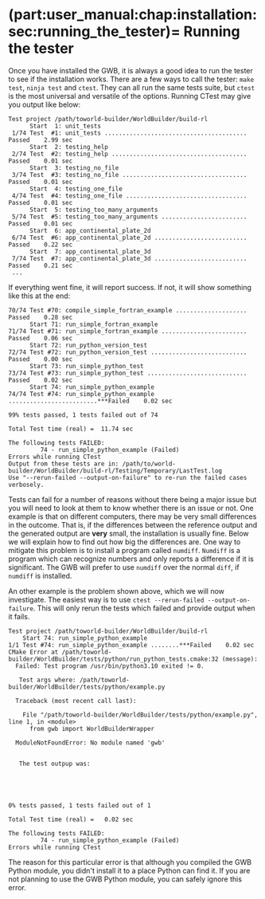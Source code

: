 (part:user_manual:chap:installation:sec:running_the_tester)=
Running the tester
==================

Once you have installed the GWB, it is always a good idea to run the tester to see if the installation works. There are a few ways to call the tester: `make test`, `ninja test` and `ctest`. They can all run the same tests suite, but `ctest` is the most universal and versatile of the options. Running CTest may give you output like below:

```
Test project /path/toworld-builder/WorldBuilder/build-rl
      Start  1: unit_tests
 1/74 Test  #1: unit_tests ........................................   Passed    2.99 sec
      Start  2: testing_help
 2/74 Test  #2: testing_help ......................................   Passed    0.01 sec
      Start  3: testing_no_file
 3/74 Test  #3: testing_no_file ...................................   Passed    0.01 sec
      Start  4: testing_one_file
 4/74 Test  #4: testing_one_file ..................................   Passed    0.01 sec
      Start  5: testing_too_many_arguments
 5/74 Test  #5: testing_too_many_arguments ........................   Passed    0.01 sec
      Start  6: app_continental_plate_2d
 6/74 Test  #6: app_continental_plate_2d ..........................   Passed    0.22 sec
      Start  7: app_continental_plate_3d
 7/74 Test  #7: app_continental_plate_3d ..........................   Passed    0.21 sec
 ...
 ```

 If everything went fine, it will report success. If not, it will show something like this at the end:

```
70/74 Test #70: compile_simple_fortran_example ....................   Passed    0.28 sec
      Start 71: run_simple_fortran_example
71/74 Test #71: run_simple_fortran_example ........................   Passed    0.06 sec
      Start 72: run_python_version_test
72/74 Test #72: run_python_version_test ...........................   Passed    0.00 sec
      Start 73: run_simple_python_test
73/74 Test #73: run_simple_python_test ............................   Passed    0.02 sec
      Start 74: run_simple_python_example
74/74 Test #74: run_simple_python_example .........................***Failed    0.02 sec

99% tests passed, 1 tests failed out of 74

Total Test time (real) =  11.74 sec

The following tests FAILED:
         74 - run_simple_python_example (Failed)
Errors while running CTest
Output from these tests are in: /path/to/world-builder/WorldBuilder/build-rl/Testing/Temporary/LastTest.log
Use "--rerun-failed --output-on-failure" to re-run the failed cases verbosely.
```

Tests can fail for a number of reasons without there being a major issue but you will need to look at them to know whether there is an issue or not. One example is that on different computers, there may be very small differences in the outcome. That is, if the differences between the reference output and the generated output are **very** small, the installation is usually fine. Below we will explain how to find out how big the differences are. One way to mitigate this problem is to install a program called `numdiff`. `Numdiff` is a program which can recognize numbers and only reports a difference if it is significant. The GWB will prefer to use `numdiff` over the normal `diff`, if `numdiff` is installed. 

An other example is the problem shown above, which we will now investigate. The easiest way is to use `ctest --rerun-failed --output-on-failure`. This will only rerun the tests which failed and provide output when it fails.

```
Test project /path/toworld-builder/WorldBuilder/build-rl
    Start 74: run_simple_python_example
1/1 Test #74: run_simple_python_example ........***Failed    0.02 sec
CMake Error at /path/toworld-builder/WorldBuilder/tests/python/run_python_tests.cmake:32 (message):
  Failed: Test program /usr/bin/python3.10 exited != 0.

   Test args where: /path/toworld-builder/WorldBuilder/tests/python/example.py

  Traceback (most recent call last):

    File "/path/toworld-builder/WorldBuilder/tests/python/example.py", line 1, in <module>
      from gwb import WorldBuilderWrapper

  ModuleNotFoundError: No module named 'gwb'

   
   The test outpup was: 
   




0% tests passed, 1 tests failed out of 1

Total Test time (real) =   0.02 sec

The following tests FAILED:
         74 - run_simple_python_example (Failed)
Errors while running CTest
```

The reason for this particular error is that although you compiled the GWB Python module, you didn't install it to a place Python can find it. If you are not planning to use the GWB Python module, you can safely ignore this error.
